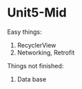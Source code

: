 # Unit5-Mid

Easy things:
1. RecyclerView
2. Networking, Retrofit

Things not finished:
1. Data base
